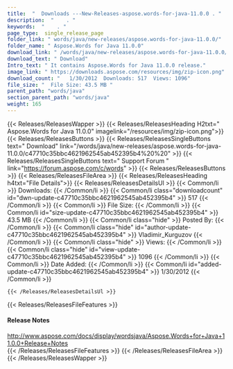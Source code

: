 ```yaml
---
title:  "  Downloads ---New-Releases-aspose.words-for-java-11.0.0 . " 
description:  "    . " 
keywords:  "    . " 
page_type:  single_release_page
folder_link: " words/java/new-releases/aspose.words-for-java-11.0.0/"
folder_name: " Aspose.Words for Java 11.0.0"
download_link: " /words/java/new-releases/aspose.words-for-java-11.0.0/c47710c35bbc4621962545ab452395b4"
download_text: " Download"
Intro_text: " It contains Aspose.Words for Java 11.0.0 release."
image_link: " https://downloads.aspose.com/resources/img/zip-icon.png"
download_count: "   1/30/2012  Downloads: 517  Views: 1096"
file_size: "  File Size: 43.5 MB "
parent_path: "words/java"
section_parent_path: "words/java"
weight: 165 
---
```


{{< Releases/ReleasesWapper >}}
  {{< Releases/ReleasesHeading H2txt=" Aspose.Words for Java 11.0.0" imagelink="/resources/img/zip-icon.png">}}
  {{< Releases/ReleasesButtons >}}
    {{< Releases/ReleasesSingleButtons text=" Download" link="/words/java/new-releases/aspose.words-for-java-11.0.0/c47710c35bbc4621962545ab452395b4%20%20" >}}
    {{< Releases/ReleasesSingleButtons text=" Support Forum " link="https://forum.aspose.com/c/words" >}}
  {{< Releases/ReleasesButtons >}}
  {{< Releases/ReleasesFileArea >}}
    {{< Releases/ReleasesHeading h4txt="File Details">}}
    {{< Releases/ReleasesDetailsUl >}}
            {{< Common/li  >}} Downloads: {{< /Common/li >}} 
      {{< Common/li class="downloadcount" id="dwn-update-c47710c35bbc4621962545ab452395b4" >}} 517 {{< /Common/li >}} 
      {{< Common/li  >}} File Size: {{< /Common/li >}} 
      {{< Common/li id="size-update-c47710c35bbc4621962545ab452395b4" >}} 43.5 MB {{< /Common/li >}} 
      {{< Common/li  class="hide" >}} Posted By: {{< /Common/li >}} 
      {{< Common/li class="hide" id="author-update-c47710c35bbc4621962545ab452395b4" >}} Vladimir_Kurguzov {{< /Common/li >}} 
      {{< Common/li class="hide"  >}} Views: {{< /Common/li >}} 
      {{< Common/li class="hide" id="view-update-c47710c35bbc4621962545ab452395b4" >}} 1096 {{< /Common/li >}} 
      {{< Common/li  >}} Date Added: {{< /Common/li >}} 
      {{< Common/li id="added-update-c47710c35bbc4621962545ab452395b4" >}} 1/30/2012 {{< /Common/li >}} 

    {{< /Releases/ReleasesDetailsUl >}}

  {{< Releases/ReleasesFileFeatures >}}
      <h4>Release Notes</h4><div><a href="http://www.aspose.com/docs/display/wordsjava/Aspose.Words+for+Java+11.0.0+Release+Notes">http://www.aspose.com/docs/display/wordsjava/Aspose.Words+for+Java+11.0.0+Release+Notes</a></div>
  {{< /Releases/ReleasesFileFeatures >}}
 {{< /Releases/ReleasesFileArea >}}
{{< /Releases/ReleasesWapper >}}


